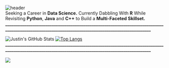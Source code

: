 ![header](https://capsule-render.vercel.app/api?type=waving&color=gradient&customColorList=30,30,30,30,30&height=200&section=header&text=Introducing...%20Justin%20☄️&fontSize=45) <br />
Seeking a Career in **Data Science.** Currently Dabbling With **R** While Revisiting **Python**, **Java** and **C++** to Build a **Multi-Faceted Skillset.** <br /> 
**________________________________________________________________________________________________________________________________________________** <br />

![Justin's GitHub Stats](https://github-readme-stats.vercel.app/api?username=justin-2028&show_icons=true&theme=normal)
[![Top Langs](https://github-readme-stats.vercel.app/api/top-langs/?username=justin-2028&exclude_repo=project-sophie)](https://github.com/justin-2028/github-readme-stats)
**________________________________________________________________________________________________________________________________________________** <br /> <br />
![](https://komarev.com/ghpvc/?username=justin-2028&color=blue)

<!--
**justin-2028/justin-2028** is a special repository because its `README.md` (this file) appears on your GitHub profile.

![header](https://capsule-render.vercel.app/api?type=waving&color=0:EEFF00,100:a82da8&height=200&section=header&text=Introducing...%20Justin%20☄️&fontSize=45)
**________________________________________________________________________________________________________________________________________________** <br /> <br />
Seeking a Career in **Cybersecurity.** Currently Dabbling With **R** While Revisiting **Python**, **Java** and **C++** to Build a **Multi-Faceted Skillset.** <br /> 
**________________________________________________________________________________________________________________________________________________** <br /> <br />
github-readme-stats-woad-sigma.vercel.app 
![Justin's GitHub Stats](https://github-readme-stats.vercel.app/api?username=justin-2028&show_icons=true&theme=normal)
[![Top Langs](https://github-readme-stats.vercel.app/api/top-langs/?username=justin-2028)](https://github.com/justin-2028/github-readme-stats) <br /> <br />

![Justin's GitHub Stats](https://github-readme-stats-woad-sigma.vercel.app/api?username=justin-2028&show_icons=true&theme=normal)
[![Top Langs](https://github-readme-stats-woad-sigma.vercel.app/api/top-langs/?username=justin-2028)](https://github.com/justin-2028/github-readme-stats)

![](https://kaggle-card.chienhsiang-hung.eu.org/api/svg?justin2028)

<a href="https://github.com/tomondre"><img src="contributions.svg"></a>

I increased the targets for commits and stars, such that it is now more challenging (and more motivational IMO) to reach the S rank. To summarize, a user with 1000 commits per year, 200 PRs, 100 issues, 1000 stars and 100 followers is S. 2 times less is A+, 4 times less is A.

-->
